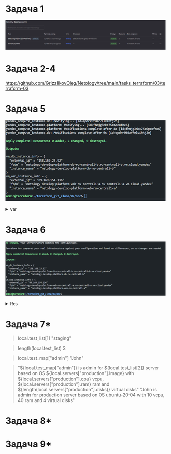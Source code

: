 # Задача 1

![Группа Безопасности](https://github.com/GrizzlikovOleg/Netology/blob/main/tasks_terraform/03/task03terraform_SecG.png)

# Задача 2-4

https://github.com/GrizzlikovOleg/Netology/tree/main/tasks_terraform/03/terraform-03

# Задача 5

![2vm's](https://github.com/GrizzlikovOleg/Netology/blob/main/tasks_terraform/02/task02terraform_local.png)

<details>
  <summary>var</summary>
  
```
locals {
  vm_web_name = "${var.vm_web_name}-${var.web_zone}"
  vm_db_name = "${var.vm_db_name}-${var.db_zone}"
}
```

</details>

# Задача 6

![2vm's](https://github.com/GrizzlikovOleg/Netology/blob/main/tasks_terraform/02/task02terraform_vmsRes.png)

<details>
  <summary>Res</summary>
  
```
variable "vms_resources" {
  type = map(object({
    cores         = number
    memory        = number
    core_fraction = number
  }))
  default = {
    web = {
      cores         = 2
      memory        = 1
      core_fraction = 20
    }
    db = {
      cores         = 2
      memory        = 2
      core_fraction = 20
    }
  }
}
```

</details>

# Задача 7*

> local.test_list[1]
"staging"  

> length(local.test_list)
3  

> local.test_map["admin"]
"John"  

> "${local.test_map["admin"]} is admin for ${local.test_list[2]} server based on OS ${local.servers["production"].image} with ${local.servers["production"].cpu} vcpu, ${local.servers["production"].ram} ram and ${length(local.servers["production"].disks)} virtual disks"
"John is admin for production server based on OS ubuntu-20-04 with 10 vcpu, 40 ram and 4 virtual disks"  
 
# Задача 8*

# Задача 9*